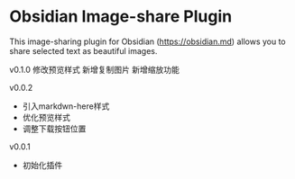 # Obsidian Image-share Plugin

This image-sharing plugin for Obsidian (https://obsidian.md) allows you to share selected text as beautiful images.


v0.1.0
修改预览样式
新增复制图片
新增缩放功能

v0.0.2
- 引入markdwn-here样式
- 优化预览样式
- 调整下载按钮位置

v0.0.1
- 初始化插件



